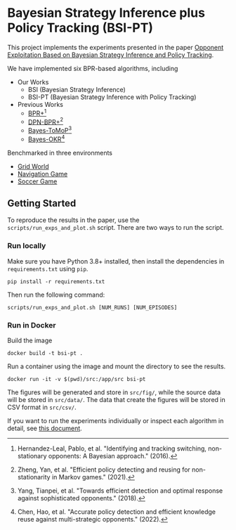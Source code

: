 # Bayesian Strategy Inference plus Policy Tracking (BSI-PT)

This project implements the experiments presented in the paper [Opponent Exploitation Based on Bayesian Strategy Inference and Policy Tracking](https://ieeexplore.ieee.org/document/10148618).

We have implemented six BPR-based algorithms, including

- Our Works
    - BSI (Bayesian Strategy Inference)
    - BSI-PT (Bayesian Strategy Inference with Policy Tracking)
- Previous Works
    - [BPR+](https://researchspace.csir.co.za/dspace/bitstream/handle/10204/9091/Hernandez-Leal_2016.pdf?sequence=1&isAllowed=y)[^bpr]
    - [DPN-BPR+](https://drive.google.com/file/d/1FMxWLF3hAgKTomp-foczAY3ppfF-GE-2/view)[^dpn-bpr]
    - [Bayes-ToMoP](https://arxiv.org/pdf/1809.04240)[^tom]
    - [Bayes-OKR](https://www.sciencedirect.com/science/article/abs/pii/S0950705122001605)[^okr]

Benchmarked in three environments

- [Grid World](src/grid_world/)
- [Navigation Game](src/navigation_game/)
- [Soccer Game](src/soccer_game/)

## Getting Started

To reproduce the results in the paper, use the `scripts/run_exps_and_plot.sh` script. There are two ways to run the script.

### Run locally

Make sure you have Python 3.8+ installed, then install the dependencies in `requirements.txt` using `pip`.

```
pip install -r requirements.txt
```

Then run the following command:

```
scripts/run_exps_and_plot.sh [NUM_RUNS] [NUM_EPISODES]
```

### Run in Docker

Build the image

```
docker build -t bsi-pt .
```

Run a container using the image and mount the directory to see the results.

```
docker run -it -v $(pwd)/src:/app/src bsi-pt
```

The figures will be generated and store in `src/fig/`, while the source data will be stored in `src/data/`. The data that create the figures will be stored in CSV format in `src/csv/`.

If you want to run the experiments individually or inspect each algorithm in detail, see [this document](src.md).

[^bpr]: Hernandez-Leal, Pablo, et al. "Identifying and tracking switching, non-stationary opponents: A Bayesian approach." (2016).
[^dpn-bpr]: Zheng, Yan, et al. "Efficient policy detecting and reusing for non-stationarity in Markov games." (2021).
[^tom]: Yang, Tianpei, et al. "Towards efficient detection and optimal response against sophisticated opponents." (2018).
[^okr]: Chen, Hao, et al. "Accurate policy detection and efficient knowledge reuse against multi-strategic opponents." (2022).
